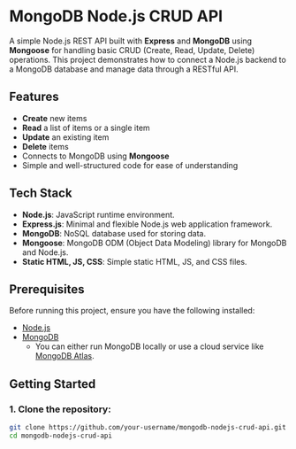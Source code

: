 # MongoDB Node.js CRUD API

A simple Node.js REST API built with **Express** and **MongoDB** using **Mongoose** for handling basic CRUD (Create, Read, Update, Delete) operations. This project demonstrates how to connect a Node.js backend to a MongoDB database and manage data through a RESTful API.

## Features

- **Create** new items
- **Read** a list of items or a single item
- **Update** an existing item
- **Delete** items
- Connects to MongoDB using **Mongoose**
- Simple and well-structured code for ease of understanding

## Tech Stack

- **Node.js**: JavaScript runtime environment.
- **Express.js**: Minimal and flexible Node.js web application framework.
- **MongoDB**: NoSQL database used for storing data.
- **Mongoose**: MongoDB ODM (Object Data Modeling) library for MongoDB and Node.js.
- **Static HTML, JS, CSS**: Simple static HTML, JS, and CSS files.

## Prerequisites

Before running this project, ensure you have the following installed:

- [Node.js](https://nodejs.org/)
- [MongoDB](https://www.mongodb.com/)
  - You can either run MongoDB locally or use a cloud service like [MongoDB Atlas](https://www.mongodb.com/cloud/atlas).

## Getting Started

### 1. Clone the repository:

```bash
git clone https://github.com/your-username/mongodb-nodejs-crud-api.git
cd mongodb-nodejs-crud-api

